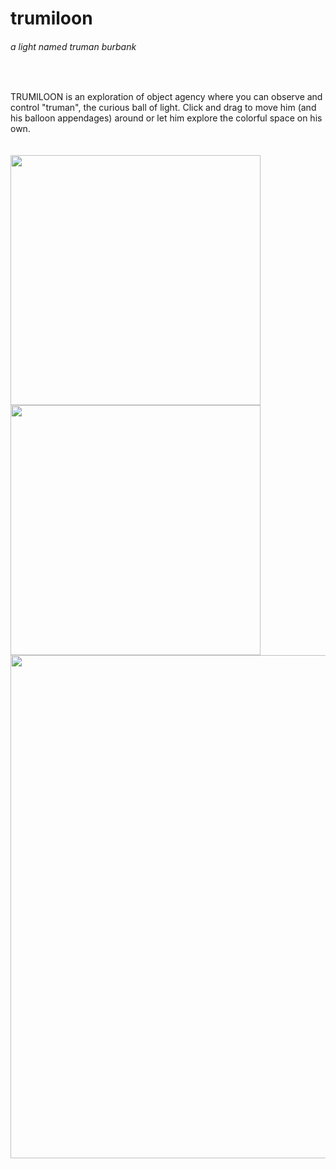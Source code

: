 <div>
<h1>trumiloon</h1> <h6>a light named truman burbank</h6>
</div>
  
&nbsp;

TRUMILOON is an exploration of object agency where you can observe and control "truman", the curious ball of light. Click and drag to move him (and his balloon appendages) around or let him explore the colorful space on his own.
<br>
<br>
&nbsp;
&nbsp;
&nbsp;
<br>
<img src="./example_ux/trumiloon_control.gif/" width=400>
<img src="./example_ux/trumiloon_alone.gif" width=400/>
<img src="./example_ux/trumiloon_main.gif" width=805/>

